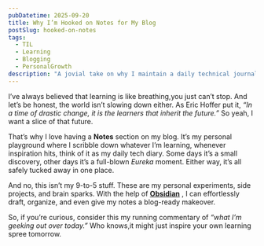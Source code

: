 ```yaml
---
pubDatetime: 2025-09-20
title: Why I’m Hooked on Notes for My Blog
postSlug: hooked-on-notes
tags:
  - TIL
  - Learning
  - Blogging
  - PersonalGrowth
description: "A jovial take on why I maintain a daily technical journal on my blog, using Obsidian to capture personal learnings and experiments."
---
```


I’ve always believed that learning is like breathing,you just can’t stop. And let’s be honest, the world isn’t slowing down either. As Eric Hoffer put it, *“In a time of drastic change, it is the learners that inherit the future.”* So yeah, I want a slice of that future.  

That’s why I love having a **Notes** section on my blog. It’s my personal playground where I scribble down whatever I’m learning, whenever inspiration hits, think of it as my daily tech diary. Some days it’s a small discovery, other days it’s a full-blown *Eureka* moment. Either way, it’s all safely tucked away in one place.  

And no, this isn’t my 9-to-5 stuff. These are my personal experiments, side projects, and brain sparks. With the help of  <a href="https://obsidian.md/" target="_blank" rel="noopener noreferrer"><strong>Obsidian</strong></a> , I can effortlessly draft, organize, and even give my notes a blog-ready makeover.  

So, if you’re curious, consider this my running commentary of *“what I’m geeking out over today.”*   Who knows,it might just inspire your own learning spree tomorrow.
